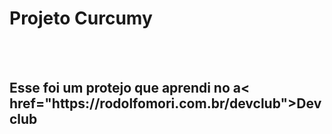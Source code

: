 <h1>Projeto Curcumy</h1>
<br>
<br>
<h2>Esse foi um protejo que aprendi no a< href="https://rodolfomori.com.br/devclub">Devclub</a><h2></h2>
